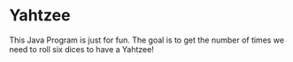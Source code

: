 # Yahtzee
This Java Program is just for fun. The goal is to get the number of times we need to roll six dices to have a Yahtzee!
